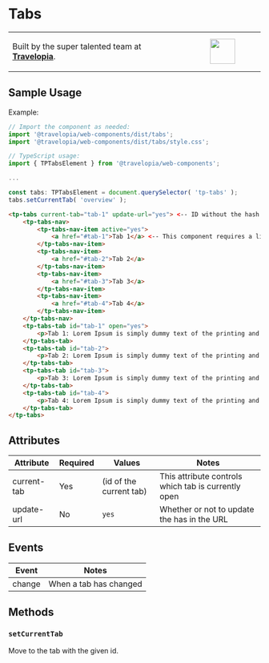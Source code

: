 # Tabs

<table width="100%">
	<tr>
		<td align="left" width="70%">
        <p>Built by the super talented team at <strong><a href="https://www.travelopia.com/work-with-us/">Travelopia</a></strong>.</p>
		</td>
		<td align="center" width="30%">
			<img src="https://www.travelopia.com/wp-content/themes/travelopia/assets/svg/logo-travelopia-circle.svg" width="50" />
		</td>
	</tr>
</table>

## Sample Usage

Example:

```js
// Import the component as needed:
import '@travelopia/web-components/dist/tabs';
import '@travelopia/web-components/dist/tabs/style.css';

// TypeScript usage:
import { TPTabsElement } from '@travelopia/web-components';

...

const tabs: TPTabsElement = document.querySelector( 'tp-tabs' );
tabs.setCurrentTab( 'overview' );
```

```html
<tp-tabs current-tab="tab-1" update-url="yes"> <-- ID without the hash
	<tp-tabs-nav>
		<tp-tabs-nav-item active="yes">
			<a href="#tab-1">Tab 1</a> <-- This component requires a link
		</tp-tabs-nav-item>
		<tp-tabs-nav-item>
			<a href="#tab-2">Tab 2</a>
		</tp-tabs-nav-item>
		<tp-tabs-nav-item>
			<a href="#tab-3">Tab 3</a>
		</tp-tabs-nav-item>
		<tp-tabs-nav-item>
			<a href="#tab-4">Tab 4</a>
		</tp-tabs-nav-item>
	</tp-tabs-nav>
	<tp-tabs-tab id="tab-1" open="yes">
		<p>Tab 1: Lorem Ipsum is simply dummy text of the printing and typesetting industry. Lorem Ipsum has been the industry's standard dummy text ever since the 1500s, when an unknown printer took a galley of type and scrambled it to make a type specimen book. It has survived not only five centuries, but also the leap into electronic typesetting, remaining essentially unchanged. It was popularised in the 1960s with the release of Letraset sheets containing Lorem Ipsum passages, and more recently with desktop publishing software like Aldus PageMaker including versions of Lorem Ipsum.</p>
	</tp-tabs-tab>
	<tp-tabs-tab id="tab-2">
		<p>Tab 2: Lorem Ipsum is simply dummy text of the printing and typesetting industry. Lorem Ipsum has been the industry's standard dummy text ever since the 1500s, when an unknown printer took a galley of type and scrambled it to make a type specimen book. It has survived not only five centuries, but also the leap into electronic typesetting, remaining essentially unchanged. It was popularised in the 1960s with the release of Letraset sheets containing Lorem Ipsum passages, and more recently with desktop publishing software like Aldus PageMaker including versions of Lorem Ipsum.</p>
	</tp-tabs-tab>
	<tp-tabs-tab id="tab-3">
		<p>Tab 3: Lorem Ipsum is simply dummy text of the printing and typesetting industry. Lorem Ipsum has been the industry's standard dummy text ever since the 1500s, when an unknown printer took a galley of type and scrambled it to make a type specimen book. It has survived not only five centuries, but also the leap into electronic typesetting, remaining essentially unchanged. It was popularised in the 1960s with the release of Letraset sheets containing Lorem Ipsum passages, and more recently with desktop publishing software like Aldus PageMaker including versions of Lorem Ipsum.</p>
	</tp-tabs-tab>
	<tp-tabs-tab id="tab-4">
		<p>Tab 4: Lorem Ipsum is simply dummy text of the printing and typesetting industry. Lorem Ipsum has been the industry's standard dummy text ever since the 1500s, when an unknown printer took a galley of type and scrambled it to make a type specimen book. It has survived not only five centuries, but also the leap into electronic typesetting, remaining essentially unchanged. It was popularised in the 1960s with the release of Letraset sheets containing Lorem Ipsum passages, and more recently with desktop publishing software like Aldus PageMaker including versions of Lorem Ipsum.</p>
	</tp-tabs-tab>
</tp-tabs>
```

## Attributes

| Attribute   | Required | Values                  | Notes                                               |
|-------------|----------|-------------------------|-----------------------------------------------------|
| current-tab | Yes      | (id of the current tab) | This attribute controls which tab is currently open |
| update-url  | No       | `yes`                    | Whether or not to update the has in the URL         |

## Events

| Event  | Notes                  |
|--------|------------------------|
| change | When a tab has changed |

## Methods

### `setCurrentTab`

Move to the tab with the given id.
